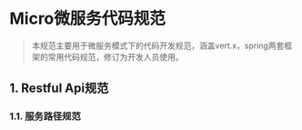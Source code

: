 # Micro微服务代码规范

> 本规范主要用于微服务模式下的代码开发规范，涵盖vert.x，spring两套框架的常用代码规范，修订为开发人员使用。

## 1. Restful Api规范

### 1.1. 服务路径规范



